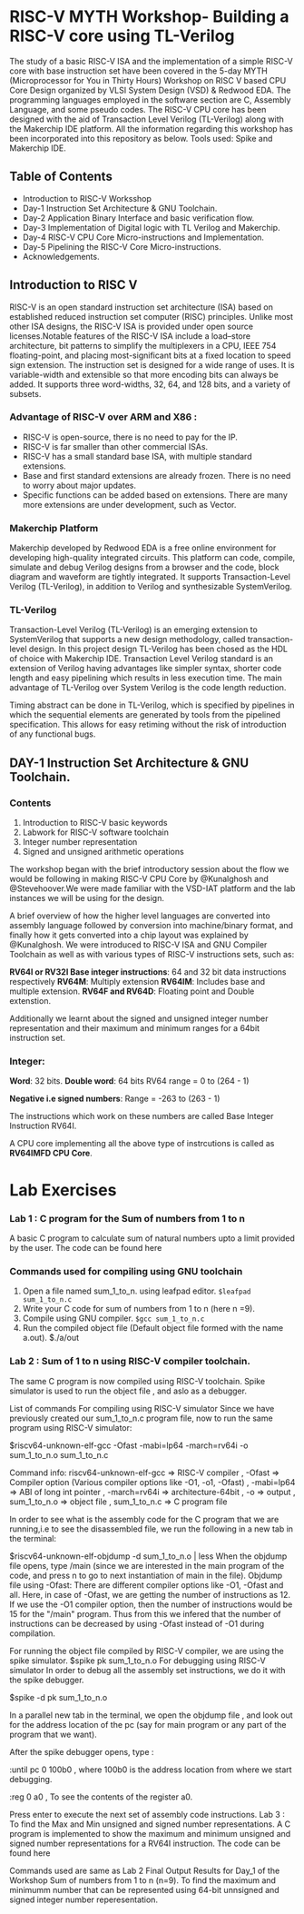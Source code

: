 # RISC-V MYTH Workshop- Building a RISC-V core using TL-Verilog
The study of a basic RISC-V ISA and the implementation of a simple RISC-V core with base instruction set have been covered in the 5-day MYTH (Microprocessor for You in Thirty Hours) Workshop on RISC V based CPU Core Design organized by VLSI System Design (VSD) & Redwood EDA. The programming languages employed in the software section are C, Assembly Language, and some pseudo codes. 
The RISC-V CPU core has been designed with the aid of Transaction Level Verilog (TL-Verilog) along with the Makerchip IDE platform. All the information regarding this workshop has been incorporated into this repository as below. Tools used: Spike and Makerchip IDE.

## Table of Contents

* Introduction to RISC-V Worksshop
* Day-1 Instruction Set Architecture & GNU Toolchain.
* Day-2 Application Binary Interface and basic verification flow.
* Day-3 Implementation of Digital logic with TL Verilog and Makerchip.
* Day-4 RISC-V CPU Core Micro-instructions and Implementation.
* Day-5 Pipelining the RISC-V Core Micro-instructions.
* Acknowledgements.

## Introduction to RISC V
RISC-V is an open standard instruction set architecture (ISA) based on established reduced instruction set computer (RISC) principles. Unlike most other ISA designs, the RISC-V ISA is provided under open source licenses.Notable features of the RISC-V ISA include a load–store architecture, bit patterns to simplify the multiplexers in a CPU, IEEE 754 floating-point, and placing most-significant bits at a fixed location to speed sign extension. The instruction set is designed for a wide range of uses. It is variable-width and extensible so that more encoding bits can always be added. It supports three word-widths, 32, 64, and 128 bits, and a variety of subsets.

### Advantage of RISC-V over ARM and X86 :

* RISC-V is open-source, there is no need to pay for the IP.
* RISC-V is far smaller than other commercial ISAs.
* RISC-V has a small standard base ISA, with multiple standard extensions.
* Base and first standard extensions are already frozen. There is no need to worry about major updates.
* Specific functions can be added based on extensions. There are many more extensions are under development, such as Vector.

### Makerchip Platform
Makerchip developed by Redwood EDA is a free online environment for developing high-quality integrated circuits. This platform can code, compile, simulate and debug Verilog designs from a browser and the code, block diagram and waveform are tightly integrated. It supports Transaction-Level Verilog (TL-Verilog), in addition to Verilog and synthesizable SystemVerilog.


### TL-Verilog
Transaction-Level Verilog (TL-Verilog) is an emerging extension to SystemVerilog that supports a new design methodology, called transaction-level design. In this project design TL-Verilog has been chosed as the HDL of choice with Makerchip IDE. Transaction Level Verilog standard is an extension of Verilog having advantages like simpler syntax, shorter code length and easy pipelining which results in less execution time. The main advantage of TL-Verilog over System Verilog is the code length reduction.

Timing abstract can be done in TL-Verilog, which is specified by pipelines in which the sequential elements are generated by tools from the pipelined specification. This allows for easy retiming without the risk of introduction of any functional bugs.

## DAY-1 Instruction Set Architecture & GNU Toolchain.

 
### Contents
1. Introduction to RISC-V basic keywords
2. Labwork for RISC-V software toolchain
3. Integer number representation
4. Signed and unsigned arithmetic operations

The workshop began with the brief introductory session about the flow we would be following in making RISC-V CPU Core by @Kunalghosh and @Stevehoover.We were made familiar with the VSD-IAT platform and the lab instances we will be using for the design.

A brief overview of how the higher level languages are converted into assembly language followed by conversion into machine/binary format, and finally how it gets converted into a chip layout was explained by @Kunalghosh. We were introduced to RISC-V ISA and GNU Compiler Toolchain as well as with various types of RISC-V instructions sets, such as:

**RV64I or RV32I Base integer instructions**: 64 and 32 bit data instructions respectively
**RV64M**: Multiply extension
**RV64IM**: Includes base and multiple extension.
**RV64F and RV64D**: Floating point and Double extenstion.

Additionally we learnt about the signed and unsigned integer number representation and their maximum and minimum ranges for a 64bit instruction set.

### Integer:
**Word**: 32 bits.
**Double word**: 64 bits
RV64 range = 0 to (264 - 1)

**Negative i.e signed numbers**:
Range = -263 to (263 - 1)

The instructions which work on these numbers are called Base Integer Instruction RV64I.

A CPU core implementing all the above type of instrcutions is called as **RV64IMFD CPU Core**.

# Lab Exercises

### Lab 1 : C program for the Sum of numbers from 1 to n
A basic C program to calculate sum of natural numbers upto a limit provided by the user. The code can be found here

### Commands used for compiling using GNU toolchain
1. Open a file named sum_1_to_n. using leafpad editor.
`$leafpad sum_1_to_n.c`
2. Write your C code for sum of numbers from 1 to n (here n =9).
3. Compile using GNU compiler.
`$gcc sum_1_to_n.c`
4. Run the compiled object file (Default object file formed with the name a.out). $./a/out

### Lab 2 : Sum of 1 to n using RISC-V compiler toolchain.
The same C program is now compiled using RISC-V toolchain. Spike simulator is used to run the object file , and aslo as a debugger.

List of commands
For compiling using RISC-V simulator
Since we have previously created our sum_1_to_n.c program file, now to run the same program using RISC-V simulator:

$riscv64-unknown-elf-gcc -Ofast -mabi=lp64 -march=rv64i -o sum_1_to_n.o sum_1_to_n.c

Command info: riscv64-unknown-elf-gcc => RISC-V compiler , -Ofast => Compiler option (Various compiler options like -O1, -o1, -Ofast) , -mabi=lp64 => ABI of long int pointer , -march=rv64i => architecture-64bit , -o => output , sum_1_to_n.o => object file , sum_1_to_n.c => C program file

In order to see what is the assembly code for the C program that we are running,i.e to see the disassembled file, we run the following in a new tab in the terminal:

$riscv64-unknown-elf-objdump -d sum_1_to_n.o | less
When the objdump file opens, type /main (since we are interested in the main program of the code, and press n to go to next instantiation of main in the file).
Objdump file using -Ofast:
There are different compiler options like -O1, -Ofast and all. Here, in case of -Ofast, we are getting the number of instructions as 12. If we use the -O1 compiler option, then the number of instructions would be 15 for the "/main" program. Thus from this we infered that the number of instructions can be decreased by using -Ofast instead of -O1 during compilation.

For running the object file compiled by RISC-V compiler, we are using the spike simulator. $spike pk sum_1_to_n.o
For debugging using RISC-V simulator
In order to debug all the assembly set instructions, we do it with the spike debugger.

$spike -d pk sum_1_to_n.o

In a parallel new tab in the terminal, we open the objdump file , and look out for the address location of the pc (say for main program or any part of the program that we want).

After the spike debugger opens, type :

:until pc 0 100b0 , where 100b0 is the address location from where we start debugging.

:reg 0 a0 , To see the contents of the register a0.

Press enter to execute the next set of assembly code instructions.
Lab 3 : To find the Max and Min unsigned and signed number representations.
A C program is implemented to show the maximum and minimum unsigned and signed number representations for a RV64I instruction. The code can be found here

Commands used are same as Lab 2
Final Output Results for Day_1 of the Workshop
Sum of numbers from 1 to n (n=9).
To find the maximum and minimumm number that can be represented using 64-bit unnsigned and signed integer number reperesentation.
